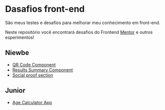 # Dasafios front-end
São meus testes e desafios para melhorar meu conhecimento em front-end.

Neste repositório você encontrará desafios do Frontend [Mentor](https://www.frontendmentor.io/) e outros esperimentos!

## Niewbe
- [QR Code Component](/niewbe/01)
- [Results Summary Component](/niewbe/02)
- [Social proof section](/niewbe/03)

## Junior

- [Age Calculator App](/junior/01)